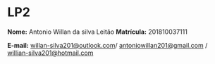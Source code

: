 # LP2
**Nome:** Antonio Willan da silva Leitão     **Matrícula:** 201810037111

**E-mail:** willan-silva201@outlook.com/ antoniowillan201@gmail.com / willian-silva201@hotmail.com 
